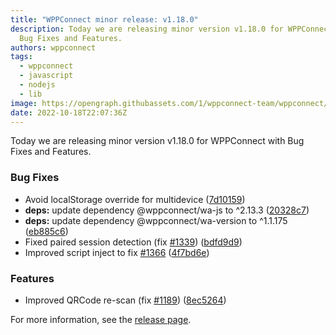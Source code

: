 ```yaml
---
title: "WPPConnect minor release: v1.18.0"
description: Today we are releasing minor version v1.18.0 for WPPConnect with
  Bug Fixes and Features.
authors: wppconnect
tags:
  - wppconnect
  - javascript
  - nodejs
  - lib
image: https://opengraph.githubassets.com/1/wppconnect-team/wppconnect/releases/tag/v1.18.0
date: 2022-10-18T22:07:36Z
---
```


Today we are releasing minor version v1.18.0 for WPPConnect with Bug Fixes and Features.

<!--truncate-->

### Bug Fixes

* Avoid localStorage override for multidevice ([7d10159](https://github.com/wppconnect-team/wppconnect/commit/7d10159f80485df81adf29627c5f0b34a90f4ea0))
* **deps:** update dependency @wppconnect/wa-js to ^2.13.3 ([20328c7](https://github.com/wppconnect-team/wppconnect/commit/20328c79873babc7bdc6db11d9b09819990ac874))
* **deps:** update dependency @wppconnect/wa-version to ^1.1.175 ([eb885c6](https://github.com/wppconnect-team/wppconnect/commit/eb885c6de2daa34dc3f9528d3aad8da2c4d10181))
* Fixed paired session detection (fix [#1339](https://github.com/wppconnect-team/wppconnect/issues/1339)) ([bdfd9d9](https://github.com/wppconnect-team/wppconnect/commit/bdfd9d9a8b4f8202f5405d62ea34b2d78ccb164e))
* Improved script inject to fix [#1366](https://github.com/wppconnect-team/wppconnect/issues/1366) ([4f7bd6e](https://github.com/wppconnect-team/wppconnect/commit/4f7bd6ebb322f18f0c8f5c245d6289f5871a6e99))


### Features

* Improved QRCode re-scan (fix [#1189](https://github.com/wppconnect-team/wppconnect/issues/1189)) ([8ec5264](https://github.com/wppconnect-team/wppconnect/commit/8ec5264e55e01c15efd3e3c273c54e34cad166c9))

For more information, see the [release page](https://github.com/wppconnect-team/wppconnect/releases/tag/v1.18.0).